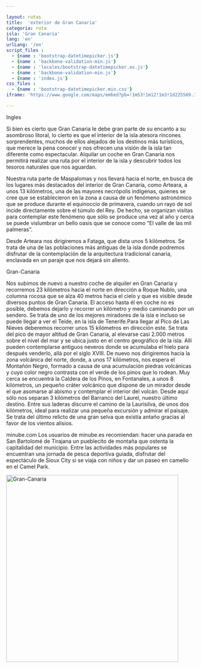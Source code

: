 ```yaml
---

layout: rutas
title:  'exterior de Gran Canaria'
categoria: ruta
isla: 'Gran Canaria'
lang: 'en'
urlLang: '/en'
script_files : 
  - {name : 'bootstrap-datetimepicker.js'}
  - {name : 'backbone-validation-min.js'}
  - {name : 'locales/bootstrap-datetimepicker.es.js'}
  - {name : 'backbone-validation-min.js'}
  - {name : 'index.js'}
css_files : 
  - {name : 'bootstrap-datetimepicker.min.css'}  
iframe: 'https://www.google.com/maps/embed?pb=!1m53!1m12!1m3!1d225569.3169155506!2d-15.646281946460986!3d27.947339107611835!2m3!1f0!2f0!3f0!3m2!1i1024!2i768!4f13.1!4m38!1i0!3e0!4m5!1s0xc3f62bb27da5c45%3A0x682c6281a96f26a2!2sMaspalomas%2C+Las+Palmas!3m2!1d27.7605619!2d-15.586017199999999!4m5!1s0xc40959ad8d5ee3b%3A0x5967c5bcdba8a883!2sArteara+Litograf%C3%ADa+E+Imprenta%2C+Calle+Canalejas%2C+10%2C+35003+Palmas+de+Gran+Canaria+(las)%2C+Las+Palmas!3m2!1d28.108767999999998!2d-15.419578999999999!4m5!1s0xc40951462ef9a9b%3A0x9a0fa9ae8c895a97!2sHotel+Fataga+%26+Centro+de+Negocios%2C+Calle+N%C3%A9stor+de+la+Torre%2C+21%2C+35006+Las+Palmas+de+Gran+Canaria%2C+Las+Palmas!3m2!1d28.133884!2d-15.433416999999999!4m5!1s0xc40860d20985bed%3A0xb269dbd67d50e6cc!2sRoque+Nublo%2C+Tejeda%2C+Gran+Canaria!3m2!1d27.970205!2d-15.612549!4m5!1s0xc409aa013e03a03%3A0x3323b6efbd4e9e60!2sPico+de+las+Nieves!3m2!1d27.9638888!2d-15.5658333!4m5!1s0xc408de4ea613815%3A0xfcdd772d619b9e18!2sFontanales%2C+Las+Palmas!3m2!1d28.0570609!2d-15.6071656!5e0!3m2!1ses!2ses!4v1398879045699'

---
```


Ingles

Si bien es cierto que Gran Canaria le debe gran parte de su encanto a su asombroso litoral, lo cierto es que el interior de la isla atesora rincones sorprendentes, muchos de ellos alejados de los destinos más turísticos, que merece la pena conocer y nos ofrecen una visión de la isla tan diferente como espectacular. Alquilar un coche en Gran Canaria nos permitirá realizar una ruta por el interior de la isla y descubrir todos los tesoros naturales que nos aguardan.

Nuestra ruta parte de Maspalomas y nos llevará hacia el norte, en busca de los lugares más destacados del interior de Gran Canaria, como Arteara, a unos 13 kilómetros, una de las mayores necrópolis indígenas, quienes se cree que se establecieron en la zona a causa de un fenómeno astronómico que se produce durante el equinoccio de primavera, cuando un rayo de sol incide directamente sobre el túmulo del Rey. De hecho, se organizan visitas para contemplar este fenómeno que sólo se produce una vez al año y cerca se puede vislumbrar un bello oasis que se conoce como “El valle de las mil palmeras”.

Desde Arteara nos dirigiremos a Fataga, que dista unos 5 kilómetros. Se trata de una de las poblaciones más antiguas de la isla donde podremos disfrutar de la contemplación de la arquitectura tradicional canaria, enclavada en un paraje que nos dejará sin aliento.

Gran-Canaria

Nos subimos de nuevo a nuestro coche de alquiler en Gran Canaria y recorremos 23 kilómetros hacia el norte en dirección a Roque Nublo, una columna rocosa que se alza 40 metros hacia el cielo y que es visible desde diversos puntos de Gran Canaria. El acceso hasta él en coche no es posible, debemos dejarlo y recorrer un kilómetro y medio caminando por un sendero. Se trata de uno de los mejores miradores de la isla e incluso se puede llegar a ver el Teide, en la isla de Tenerife.Para llegar al Pico de Las Nieves deberemos recorrer unos 15 kilómetros en dirección este. Se trata del pico de mayor altitud de Gran Canaria, al elevarse casi 2.000 metros sobre el nivel del mar y se ubica justo en el centro geográfico de la isla. Allí pueden contemplarse antiguos neveros donde se acumulaba el hielo para después venderlo, allá por el siglo XVIII. De nuevo nos dirigiremos hacia la zona volcánica del norte, donde, a unos 17 kilómetros, nos espera el Montañón Negro, formado a causa de una acumulación piedras volcánicas y cuyo color negro contrasta con el verde de los pinos que lo rodean. Muy cerca se encuentra la Caldera de los Pinos, en Fontanales, a unos 8 kilómetros, un pequeño cráter volcánico que dispone de un mirador desde el que asomarse al abismo y contemplar el interior del volcán. Desde aquí sólo nos separan 3 kilómetros del Barranco del Laurel, nuestro último destino. Entre sus laderas discurre el camino de la Laurisilva, de unos dos kilómetros, ideal para realizar una pequeña excursión y admirar el paisaje. Se trata del último relicto de una gran selva que existía antaño gracias al favor de los vientos alisios.

 

minube.com
Los usuarios de minube.es recomiendan: hacer una parada en San Bartolomé de Tirajana un pueblecito de montaña que ostenta la capitalidad del municipio. Entre las actividades más populares se encuentran una jornada de pesca deportiva guiada, disfrutar del espectáculo de Sioux City si se viaja con niños y dar un paseo en camello en el Camel Park.

<img width="460" height="500" src="http://amigoautos.azurewebsites.net/wp-content/uploads/2014/04/Gran-Canaria4.jpg" alt="Gran-Canaria" class="alignnone size-full wp-image-361">